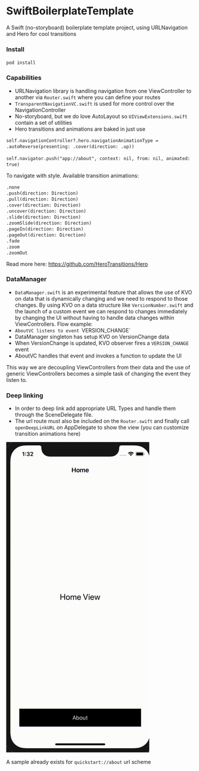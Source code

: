 # SwiftBoilerplateTemplate
A Swift (no-storyboard) boilerplate template project, using URLNavigation and Hero for cool transitions

### Install

`pod install`

### Capabilities

* URLNavigation library is handling navigation from one ViewController to another via `Router.swift` where you can define your routes
* `TransparentNavigationVC.swift` is used for more control over the NavigationController
* No-storyboard, but we do love AutoLayout so `UIViewExtensions.swift` contain a set of utilities
* Hero transitions and animations are baked in just use

```
self.navigationController?.hero.navigationAnimationType = .autoReverse(presenting: .cover(direction: .up))

self.navigator.push("app://about", context: nil, from: nil, animated: true)
```
To navigate with style. Available transition animations:
 ```
 .none
 .push(direction: Direction)
 .pull(direction: Direction)
 .cover(direction: Direction)
 .uncover(direction: Direction)
 .slide(direction: Direction)
 .zoomSlide(direction: Direction)
 .pageIn(direction: Direction)
 .pageOut(direction: Direction)
 .fade
 .zoom
 .zoomOut
 ```
 Read more here: https://github.com/HeroTransitions/Hero
 
 ### DataManager
 
 * `DataManager.swift` is an experimental feature that allows the use of KVO on data that is dynamically changing and we need to respond to those changes. By using KVO on a data structure like `VersionNumber.swift` and the launch of a custom event we can respond to changes immediately by changing the UI without having to handle data changes within ViewControllers.
Flow example:
* `AboutVC listens to event `VERSION_CHANGE`
* DataManager singleton has setup KVO on VersionChange data
* When VersionChange is updated, KVO observer fires a `VERSION_CHANGE` event
* AboutVC handles that event and invokes a function to update the UI

This way we are decoupling ViewControllers from their data and the use of generic ViewControllers becomes a simple task of changing the event they listen to.

### Deep linking

* In order to deep link add appropriate URL Types and handle them through the SceneDelegate file. 
* The url route must also be included on the `Router.swift` and finally call `openDeepLinkURL` on AppDelegate to show the view (you can customize transition animations here)

![image info](deel-link-sample.gif)

A sample already exists for `quickstart://about` url scheme